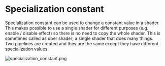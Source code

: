 # Specialization constant

Specialization constant can be used to change a constant value in a shader. This makes possible to use a single shader for different purposes (e.g. enable / disable effect) so there is no need to copy the whole shader. This is sometimes called as uber shader; a single shader that does many things. Two pipelines are created and they are the same except they have different specialization values.

![specialization_constant.png](specialization_constant.png.png?raw=true "specialization_constant.png")
